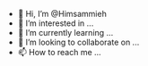 - 👋 Hi, I’m @Himsammieh
- 👀 I’m interested in ...
- 🌱 I’m currently learning ...
- 💞️ I’m looking to collaborate on ...
- 📫 How to reach me ...

<!---
Himsammieh/Himsammieh is a ✨ special ✨ repository because its `README.md` (this file) appears on your GitHub profile.
You can click the Preview link to take a look at your changes.
--->
